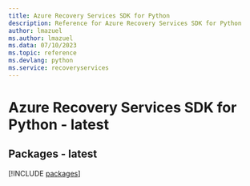 ```yaml
---
title: Azure Recovery Services SDK for Python
description: Reference for Azure Recovery Services SDK for Python
author: lmazuel
ms.author: lmazuel
ms.data: 07/10/2023
ms.topic: reference
ms.devlang: python
ms.service: recoveryservices
---
```

# Azure Recovery Services SDK for Python - latest
## Packages - latest
[!INCLUDE [packages](recovery-services-index.md)]